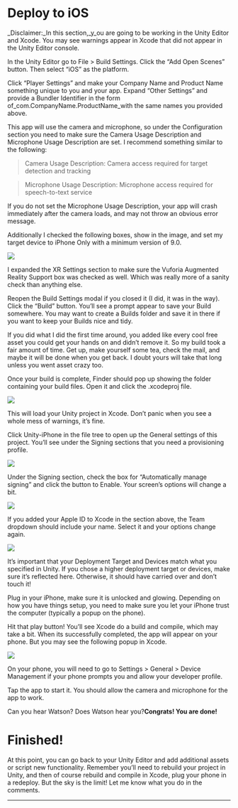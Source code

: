 # Deploy to iOS

_Disclaimer:_In this section,_y_ou are going to be working in the Unity Editor and Xcode. You may see warnings appear in Xcode that did not appear in the Unity Editor console.

In the Unity Editor go to File &gt; Build Settings. Click the “Add Open Scenes” button. Then select “iOS” as the platform.

Click “Player Settings” and make your Company Name and Product Name something unique to you and your app. Expand “Other Settings” and provide a Bundler Identifier in the form of_com.CompanyName.ProductName_with the same names you provided above.

This app will use the camera and microphone, so under the Configuration section you need to make sure the Camera Usage Description and Microphone Usage Description are set. I recommend something similar to the following:

> Camera Usage Description: Camera access required for target detection and tracking

> Microphone Usage Description: Microphone access required for speech-to-text service

If you do not set the Microphone Usage Description, your app will crash immediately after the camera loads, and may not throw an obvious error message.

Additionally I checked the following boxes, show in the image, and set my target device to iPhone Only with a minimum version of 9.0.

![](https://cdn-images-1.medium.com/max/1600/1*J18fgL8zvmY8vLXMbKqMDA.png)

I expanded the XR Settings section to make sure the Vuforia Augmented Reality Support box was checked as well. Which was really more of a sanity check than anything else.

Reopen the Build Settings modal if you closed it \(I did, it was in the way\). Click the “Build” button. You’ll see a prompt appear to save your Build somewhere. You may want to create a Builds folder and save it in there if you want to keep your Builds nice and tidy.

If you did what I did the first time around, you added like every cool free asset you could get your hands on and didn’t remove it. So my build took a fair amount of time. Get up, make yourself some tea, check the mail, and maybe it will be done when you get back. I doubt yours will take that long unless you went asset crazy too.

Once your build is complete, Finder should pop up showing the folder containing your build files. Open it and click the .xcodeproj file.

![](https://cdn-images-1.medium.com/max/1600/1*OJoNmEb-2Apga2_qmjqh_Q.png)

This will load your Unity project in Xcode. Don’t panic when you see a whole mess of warnings, it’s fine.

Click Unity-iPhone in the file tree to open up the General settings of this project. You’ll see under the Signing sections that you need a provisioning profile.

![](https://cdn-images-1.medium.com/max/2000/1*vchugMPKcNNuQpDg6DITow.png)

Under the Signing section, check the box for “Automatically manage signing” and click the button to Enable. Your screen’s options will change a bit.

![](https://cdn-images-1.medium.com/max/1600/1*4Zr8gNNoybphpLsPlO0GLw.png)

If you added your Apple ID to Xcode in the section above, the Team dropdown should include your name. Select it and your options change again.

![](https://cdn-images-1.medium.com/max/1600/1*LsvoYwfF9hOrKvP21xiqvA.png)

It’s important that your Deployment Target and Devices match what you specified in Unity. If you chose a higher deployment target or devices, make sure it’s reflected here. Otherwise, it should have carried over and don’t touch it!

Plug in your iPhone, make sure it is unlocked and glowing. Depending on how you have things setup, you need to make sure you let your iPhone trust the computer \(typically a popup on the phone\).

Hit that play button! You’ll see Xcode do a build and compile, which may take a bit. When its successfully completed, the app will appear on your phone. But you may see the following popup in Xcode.

![](https://cdn-images-1.medium.com/max/1600/1*MMezYhTYtdrqXgbdfYtCDg.png)

On your phone, you will need to go to Settings &gt; General &gt; Device Management if your phone prompts you and allow your developer profile.

Tap the app to start it. You should allow the camera and microphone for the app to work.

Can you hear Watson? Does Watson hear you?**Congrats! You are done!**

# Finished!

At this point, you can go back to your Unity Editor and add additional assets or script new functionality. Remember you’ll need to rebuild your project in Unity, and then of course rebuild and compile in Xcode, plug your phone in a redeploy. But the sky is the limit! Let me know what you do in the comments.

---

  



